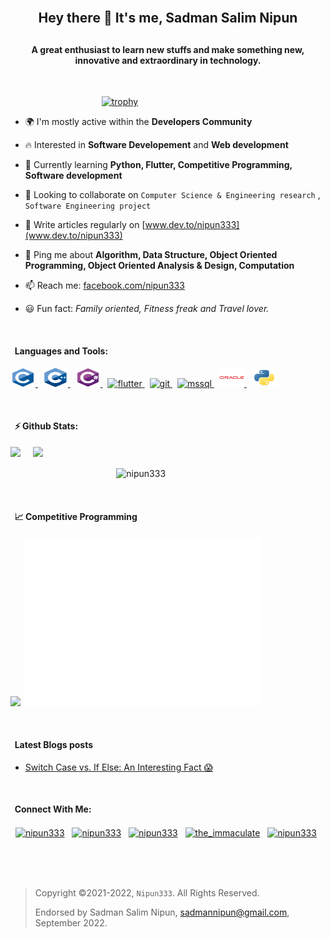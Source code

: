 <br/>
<h2 align="center"> Hey there 👋 It's me, Sadman Salim Nipun <h2/>
<h4 align="center">A great enthusiast to learn new stuffs and make something new, innovative and extraordinary in technology.</h4>
<br/>

&nbsp;&nbsp;&nbsp;&nbsp;&nbsp;&nbsp;&nbsp;&nbsp;&nbsp;&nbsp;&nbsp;&nbsp; &nbsp; &nbsp; &nbsp; &nbsp;&nbsp;&nbsp;&nbsp;&nbsp;&nbsp;&nbsp;&nbsp;&nbsp;&nbsp;&nbsp;&nbsp;&nbsp;&nbsp;&nbsp;&nbsp;&nbsp; [![trophy](https://github-profile-trophy.vercel.app/?username=nipun333&margin-w=10&theme=wtf)](https://github.com/ryo-ma/github-profile-trophy)

- 🌍 I'm mostly active within the **Developers Community**
 
- 🔥 Interested in **Software Developement** and **Web development**

- 🌱 Currently learning **Python, Flutter, Competitive Programming, Software development**

- 👯 Looking to collaborate on `Computer Science & Engineering research` , `Software Engineering project`

- 📝 Write articles regularly on [www.dev.to/nipun333](www.dev.to/nipun333)

- 💬 Ping me about **Algorithm, Data Structure, Object Oriented Programming, Object Oriented Analysis & Design, Computation**

- 📫 Reach me: [facebook.com/nipun333](https://facebook.com/nipun333)

- 😃 Fun fact: *Family oriented, Fitness freak and Travel lover.* 
<br/>

<h4 align="left"> &nbsp; Languages and Tools:</h4>
<p align="left"> <a href="https://www.cprogramming.com/" target="_blank" rel="noreferrer"> <img src="https://raw.githubusercontent.com/devicons/devicon/master/icons/c/c-original.svg" alt="c" width="40" height="30"/> </a> &nbsp;  
 <a href="https://www.w3schools.com/cpp/" target="_blank" rel="noreferrer"> <img src="https://raw.githubusercontent.com/devicons/devicon/master/icons/cplusplus/cplusplus-original.svg" alt="cplusplus" width="40" height="30"/> </a> &nbsp;
 <a href="https://www.w3schools.com/cs/" target="_blank" rel="noreferrer"> <img src="https://raw.githubusercontent.com/devicons/devicon/master/icons/csharp/csharp-original.svg" alt="csharp" width="40" height="30"/> </a> &nbsp; 
 <a href="https://flutter.dev" target="_blank" rel="noreferrer"> <img src="https://www.vectorlogo.zone/logos/flutterio/flutterio-icon.svg" alt="flutter" width="40" height="30"/> </a> &nbsp; 
 <a href="https://git-scm.com/" target="_blank" rel="noreferrer"> <img src="https://www.vectorlogo.zone/logos/git-scm/git-scm-icon.svg" alt="git" width="40" height="30"/> </a> &nbsp; 
 <a href="https://www.microsoft.com/en-us/sql-server" target="_blank" rel="noreferrer"> <img src="https://www.svgrepo.com/show/303229/microsoft-sql-server-logo.svg" alt="mssql" width="40" height="30"/> </a> &nbsp;
 <a href="https://www.oracle.com/" target="_blank" rel="noreferrer"> <img src="https://raw.githubusercontent.com/devicons/devicon/master/icons/oracle/oracle-original.svg" alt="oracle" width="40" height="30"/> </a> &nbsp;
 <a href="https://www.python.org" target="_blank" rel="noreferrer"> <img src="https://raw.githubusercontent.com/devicons/devicon/master/icons/python/python-original.svg" alt="python" width="40" height="30"/> </a> </p> <br/>

  #### &nbsp; ⚡ Github Stats:
  <p float="left"> 
  <img height="195em" src="https://github-readme-stats.vercel.app/api?username=nipun333&show_icons=true&hide_border=true&&count_private=true&include_all_commits=true" /> &nbsp; &nbsp;
  <img height="195em" src="https://github-readme-stats.vercel.app/api/top-langs/?username=nipun333&show_icons=true&hide_border=true&layout=compact&langs_count=8"/> 
  <p> &nbsp; &nbsp; &nbsp; &nbsp; &nbsp; &nbsp; &nbsp; &nbsp; &nbsp; &nbsp; &nbsp; &nbsp; &nbsp; &nbsp; &nbsp; &nbsp; &nbsp; &nbsp; &nbsp; &nbsp; &nbsp; &nbsp;<img align="center" src="https://github-readme-streak-stats.herokuapp.com/?user=nipun333&theme=default" alt="nipun333" /></p>
       </p><br/>
 
#### &nbsp; &#128200; Competitive Programming
<p float="left">
<img height="270em" src="https://leetcard.jacoblin.cool/nipun333?theme=wtf&font=Wellfleet&ext=contest" />
<img height="270em" src="https://raw.githubusercontent.com/Nipun333/cf_stats/main/output/light_card.svg" />
</p><br/>

 #### &nbsp; Latest Blogs posts
<!-- BLOG-POST-LIST:START -->
- [Switch Case vs. If Else: An Interesting Fact 😱](https://dev.to/nipun333/switch-case-vs-if-else-an-interesting-fact-1pmc)
<!-- BLOG-POST-LIST:END -->
<br/>

#### &nbsp; Connect With Me:
<p align="left"> &nbsp;
 <a href="https://linkedin.com/in/nipun333" target="blank"><img align="center" src="https://raw.githubusercontent.com/rahuldkjain/github-profile-readme-generator/master/src/images/icons/Social/linked-in-alt.svg" alt="nipun333" height="30" width="40" /></a> &nbsp;
 <a href="https://fb.com/nipun333" target="blank"><img align="center" src="https://raw.githubusercontent.com/rahuldkjain/github-profile-readme-generator/master/src/images/icons/Social/facebook.svg" alt="nipun333" height="30" width="40" /></a> &nbsp;
 <a href="https://dev.to/nipun333" target="blank"><img align="center" src="https://raw.githubusercontent.com/rahuldkjain/github-profile-readme-generator/master/src/images/icons/Social/devto.svg" alt="nipun333" height="30" width="40" /></a> &nbsp;
 <a href="https://codeforces.com/profile/the_immaculate" target="blank"><img align="center" src="https://raw.githubusercontent.com/rahuldkjain/github-profile-readme-generator/master/src/images/icons/Social/codeforces.svg" alt="the_immaculate" height="30" width="40" /></a> &nbsp;
 <a href="https://www.leetcode.com/nipun333" target="blank"><img align="center" src="https://raw.githubusercontent.com/rahuldkjain/github-profile-readme-generator/master/src/images/icons/Social/leet-code.svg" alt="nipun333" height="30" width="40" /></a>
</p>

<br/><br/><br/>

>Copyright ©2021-2022, `Nipun333`. All Rights Reserved.
>
>Endorsed by Sadman Salim Nipun, <sadmannipun@gmail.com>, September 2022.
 

